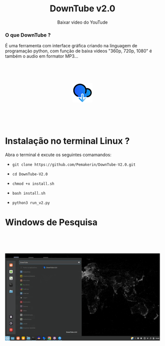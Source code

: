 <h1 align="center">DownTube v2.0</h1>
<p align="center">
       Baixar video do YouTude
</p>


### O que DownTube ?

É uma ferramenta com interface gráfica criando na linguagem de programação python,
com função de baixa videos "360p, 720p, 1080" é também o audio em formator MP3...

<br/><br/><br/>
<p align="center">
<img src="https://github.com/Pemakerin/DownTube-v2.0/blob/main/iconyou.png"/>
</p>
<br/><br/><br/>

# Instalação no terminal Linux ?

Abra o terminal é excute os seguintes comamandos: 

* `git clone https://github.com/Pemakerin/DownTube-V2.0.git`

* `cd DownTube-V2.0`

* `chmod +x install.sh`

* `bash install.sh`

* `python3 run_v2.py`

# Windows de Pesquisa

<br/><br/><br/>
<p align="center">
<img src="https://github.com/Pemakerin/DownTube-v2.0/blob/main/wind.png"/>
</p>
<br/><br/><br/>


